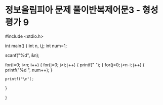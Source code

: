 # 정보올림피아 문제 풀이반복제어문3 - 형성평가 9

#include <stdio.h>
 
int main()
{
  int n, i,j;
  int num=1;
 
  scanf("%d", &n);
 
  for(i=0; i<n; i++)
  {
    for(j=0; j<i; j++)
    {
      printf("  ");
    }
    for(j=0; j<n-i; j++)
    {
      printf("%d ", num++);
    }
     
    printf("\n");
  }
 
}

